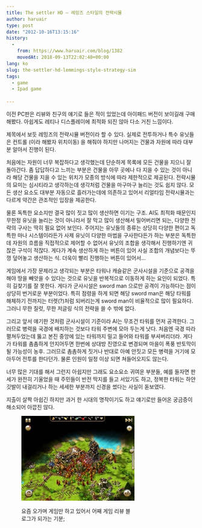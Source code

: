 ```yaml
---
title: The settler HD – 레밍즈 스타일의 전략시뮬
author: haruair
type: post
date: "2012-10-16T13:15:16"
history:
  - 
    from: https://www.haruair.com/blog/1382
    movedAt: 2018-09-13T22:02:40+00:00
lang: ko
slug: the-settler-hd-lemmings-style-strategy-sim
tags:
  - game
  - Ipad game

---
```

이전 PC판은 리뷰와 친구의 얘기로 들은 적이 있었는데 아이패드 버전이 보이길래 구매해봤다. 아쉽게도 레티나 디스플레이에 최적화 되진 않아 다소 거친 느낌이다.

제목에서 보듯 레밍즈의 전략시뮬 버전이라 할 수 있다. 실제로 전투하거나 특수 유닛들은 컨트롤 (이라 해봤자 위치이동) 을 해줘야 하지만 나머지는 건물과 자원에 따라 대부분 알아서 진행이 된다.

처음에는 자원이 너무 복잡하다고 생각했는데 단순하게 목록에 모든 건물을 지으니 잘 돌아간다. 좀 답답하다고 느끼는 부분은 건물을 아무 곳에나 다 지을 수 있는 것이 아니라 해당 건물을 지을 수 있는 위치가 모종의 방식에 따라 제한적으로 제공된다. 전략시뮬의 묘미는 심시티라고 생각하는데 생각처럼 건물을 마구마구 늘리는 것도 쉽지 않다. 모든 생산 요소도 대부분 자동으로 흘러가는데에 의존하고 있어서 리얼타임 전략시뮬과는 다르게 약간은 관조적인 입장을 제공한다.

물론 독특한 요소지만 결국 많이 짓고 많이 생산하면 이기는 구조. AI도 최적화 때문인지 무한정 유닛을 늘리는 것이 아니라서 잘 막고 많이 생산해서 밀어버리면 되는, 다양한 전략의 구사는 딱히 필요 없어 보인다. 주어지는 유닛들의 종류는 상당히 다양한 편이고 독특한 마나 시스템이라든가 사제 유닛이 다양한 마법을 구사한다든가 하는 부분은 독특한데 자원의 흐름을 직접적으로 제어할 수 없어서 유닛의 조합을 생각해서 진행하기엔 귀찮은 구석이 적잖다. 게다가 계속 생산하게 하는 버튼이 있어 사실 조합의 개념보다는 뚜껑 덮어놓고 생산하는 식. 더욱이 빨리 진행하는 버튼이 있어서&#8230;

게임에서 가장 문제라고 생각되는 부분은 타워나 캐슬같은 군사시설을 기준으로 공격을 해야 땅을 빼앗을 수 있다는 것으로 유닛을 반복적으로 이동하게 하는 요인이 되었다. 특히 길찾기를 잘 못한다. 게다가 군사시설은 sword man 으로만 공격이 가능하다는 점이 상당히 번거로운 부분이었다. 특히 점령을 하게 되면 해당 sword man은 해당 타워를 해체하기 전까지는 터렛(?)처럼 되버리는게 sword man이 비율적으로 많이 필요하다. 그러니 무한 질럿, 무한 저글링 식의 전략을 쓸 수 밖에 없다.

그리고 앞서 얘기한 것처럼 군사시설이 기준이라 AI는 무조건 타워를 먼저 공격한다. 그러므로 병력을 국경에 배치하는 것보다 타워 주변에 모아 두는게 낫다. 처음엔 국경 따라 펼쳐두었는데 뚫고 본진 중앙에 있는 타워까지 밀고 들어와 타워를 부셔버리더라. 게다가 타워를 촘촘하게 안지어두면 한번에 상대방 진영으로 변경되며 마을이 폭풍 반토막이 될 가능성이 농후. 그러므로 촘촘하게 짓거나 반대로 아예 안짓고 모든 병력을 거기에 모아두어 전투를 한다던가. 물론 인원이 일정 이상 되면 쳐들어오지도 않는다.

너무 많은 기대를 해서 그런지 아쉽지만 그래도 요소요소 귀여운 부분들, 예를 들자면 판세가 완전히 기울었을 때 주민들이 반전 딱지를 들고 서있기도 하고, 정복한 타워는 하얀 깃발이 내걸리거나 하는 세세한 부분까지 신경을 썼다는 사실이 돋보였다.

지출이 살짝 아쉽긴 하지만 과거 한 시대의 명작이기도 하고 얘기로만 들어온 궁금증이 해소되어 아깝진 않다.<figure style="width: 300px" class="wp-caption aligncenter">

![결국 물량 많으면 이기는 RTS. 생각처럼 물량이 잘 안뽑아지는게 문제.](20121017-001532.jpg)

요즘 오가며 게임만 하고 있어서 어째 게임 리뷰 블로그가 되가는 기분;
